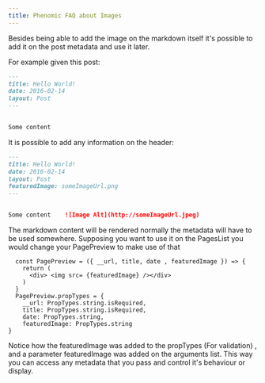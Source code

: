 ```yaml
---
title: Phenomic FAQ about Images 
---
```

Besides being able to add the image on the markdown itself it's possible to add it on the post metadata and use it later.

For example given this post:
```markdown
---
title: Hello World!
date: 2016-02-14
layout: Post
---


Some content
```

It is possible to add any information on the header:
```markdown
---
title: Hello World!
date: 2016-02-14
layout: Post
featuredImage: someImageUrl.png
---


Some content    ![Image Alt](http://someImageUrl.jpeg)
```

The markdown content will be rendered normally the metadata will have to be used somewhere. Supposing you want to use it on the PagesList you would change your PagePreview to make use of that
```es6
  const PagePreview = ({ __url, title, date , featuredImage }) => {
    return (
      <div> <img src= {featuredImage} /></div>
    )
  }
  PagePreview.propTypes = {
    __url: PropTypes.string.isRequired,
    title: PropTypes.string.isRequired,
    date: PropTypes.string,
    featuredImage: PropTypes.string
}

```

Notice how the featuredImage was added to the propTypes (For validation) , and a parameter featuredImage was added on the arguments list.
This way you can access any metadata that you pass and control it's behaviour or display.

